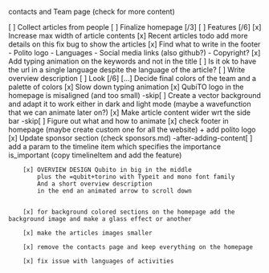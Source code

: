 contacts and Team page (check for more content)

[ ] Collect articles from people
[ ] Finalize homepage [/3]
    [ ] Features [/6]
        [x] Increase max width of article contents
        [x] Recent articles todo add more details on this fix bug to show the articles
        [x] Find what to write in the footer
            - Polito logo
            - Languages
            - Social media links (also github?)
            - Copyright?
        [x] Add typing animation on the keywords and not in the title
        [ ] Is it ok to have the url in a single language despite the language of the article?
        [ ] Write overview description
    [ ] Look [/6]
        [...] Decide final colors of the team and a palette of colors
        [x] Slow down typing animation
        [x] QubiTO logo in the homepage is misaligned (and too small)
        -skip[ ] Create a vector background and adapt it to work either in dark and light mode (maybe a wavefunction that we can animate later on?)
        [x] Make article content wider wrt the side bar
        -skip[ ] Figure out what and how to animate
        [x] check footer in homepage (maybe create custom one for all the website) + add polito logo
        [x] Update sponsor section (check sponsors.md)
        -after-adding-content[ ] add a param to the timeline item which specifies the importance is_important (copy timelineItem and add the feature)

        [x] OVERVIEW DESIGN Qubito in big in the middle 
            plus the =qubit+torino with Typeit and mono font family
            And a short overview description
            in the end an animated arrow to scroll down


        [x] for background colored sections on the homepage add the background image and make a glass effect or another

        [x] make the articles images smaller

        [x] remove the contacts page and keep everything on the homepage

        [x] fix issue with languages of activities
